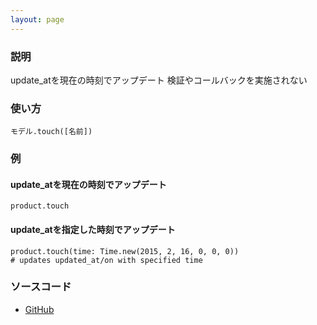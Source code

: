 ```yaml
---
layout: page
---
```

### 説明
update_atを現在の時刻でアップデート
検証やコールバックを実施されない

### 使い方
    モデル.touch([名前])

### 例
#### update_atを現在の時刻でアップデート
    product.touch

#### update_atを指定した時刻でアップデート
    product.touch(time: Time.new(2015, 2, 16, 0, 0, 0))
    # updates updated_at/on with specified time

### ソースコード
* [GitHub](https://github.com/rails/rails/blob/f33d52c95217212cbacc8d5e44b5a8e3cdc6f5b3/activerecord/lib/active_record/persistence.rb#L851)